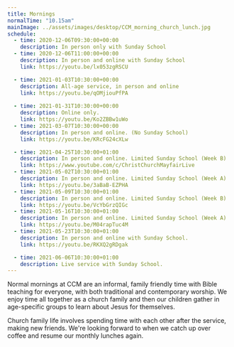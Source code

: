```yaml
---
title: Mornings
normalTime: "10.15am"
mainImage: ../assets/images/desktop/CCM_morning_church_lunch.jpg
schedule:
  - time: 2020-12-06T09:30:00+00:00
    description: In person only with Sunday School
  - time: 2020-12-06T11:00:00+00:00
    description: In person and online with Sunday School
    link: https://youtu.be/lx053zgRSCU

  - time: 2021-01-03T10:30:00+00:00
    description: All-age service, in person and online
    link: https://youtu.be/qOMjiouPfPA
    
  - time: 2021-01-31T10:30:00+00:00
    description: Online only.
    link: https://youtu.be/Ko2ZBBw1uWo
  - time: 2021-03-07T10:30:00+00:00
    description: In person and online. (No Sunday School)
    link: https://youtu.be/KRcFG24cXLw 

  - time: 2021-04-25T10:30:00+01:00
    description: In person and online. Limited Sunday School (Week B)
    link: https://www.youtube.com/c/ChristChurchMayfairLive
  - time: 2021-05-02T10:30:00+01:00
    description: In person and online. Limited Sunday School (Week A)
    link: https://youtu.be/3aBaB-EZPHA
  - time: 2021-05-09T10:30:00+01:00
    description: In person and online. Limited Sunday School (Week B)
    link: https://youtu.be/VcYbGrzQIGc
  - time: 2021-05-16T10:30:00+01:00
    description: In person and online. Limited Sunday School (Week A)
    link: https://youtu.be/M04rapTuc4M  
  - time: 2021-05-23T10:30:00+01:00
    description: In person and online with Sunday School.
    link: https://youtu.be/RKXQ2gRDgak   

  - time: 2021-06-06T10:30:00+01:00
    description: Live service with Sunday School.
---
```

Normal mornings at CCM are an informal, family friendly time with Bible teaching for everyone, with both traditional and contemporary worship. We enjoy time all together as a church family and then our children gather in age-specific groups to learn about Jesus for themselves.

Church family life involves spending time with each other after the service, making new friends. We're looking forward to when we catch up over coffee and resume our monthly lunches again.
